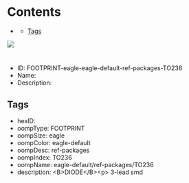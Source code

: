 



Contents
========

* [](#)
	* [Tags](#tags)
  
![][im]
# 

- ID: FOOTPRINT-eagle-eagle-default-ref-packages-TO236
- Name: 
- Description: 

## Tags

- hexID: 
- oompType: FOOTPRINT
- oompSize: eagle
- oompColor: eagle-default
- oompDesc: ref-packages
- oompIndex: TO236
- oompName: eagle-default/ref-packages/TO236
- description: &lt;B&gt;DIODE&lt;/B&gt;&lt;p&gt;&#xD;
3-lead smd



[im]: image.png

